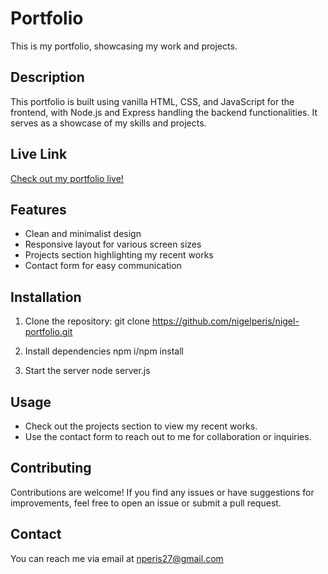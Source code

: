 # Portfolio

This is my portfolio, showcasing my work and projects.

## Description

This portfolio is built using vanilla HTML, CSS, and JavaScript for the frontend, with Node.js and Express handling the backend functionalities. It serves as a showcase of my skills and projects.

## Live Link

[Check out my portfolio live!](https://nigel-portfolio-hxvu.onrender.com/)

## Features

- Clean and minimalist design
- Responsive layout for various screen sizes
- Projects section highlighting my recent works
- Contact form for easy communication

## Installation

1. Clone the repository:
git clone https://github.com/nigelperis/nigel-portfolio.git

2. Install dependencies
npm i/npm install

3. Start the server
node server.js

## Usage
- Check out the projects section to view my recent works.
- Use the contact form to reach out to me for collaboration or inquiries.

## Contributing

Contributions are welcome! If you find any issues or have suggestions for improvements, feel free to open an issue or submit a pull request.

## Contact

You can reach me via email at [nperis27@gmail.com](mailto:nperis27@gmail.com)
